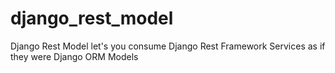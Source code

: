 # django_rest_model
Django Rest Model let's you consume Django Rest Framework Services as if they were Django ORM Models